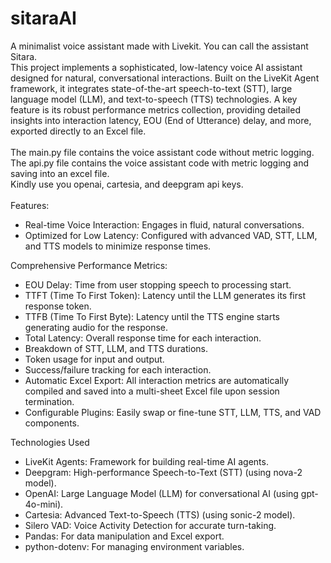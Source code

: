 # sitaraAI
A minimalist voice assistant made with Livekit. You can call the assistant Sitara.<br>
This project implements a sophisticated, low-latency voice AI assistant designed for natural, conversational interactions. Built on the LiveKit Agent framework, it integrates state-of-the-art speech-to-text (STT), large language model (LLM), and text-to-speech (TTS) technologies. A key feature is its robust performance metrics collection, providing detailed insights into interaction latency, EOU (End of Utterance) delay, and more, exported directly to an Excel file.
<br>
<br>
The main.py file contains the voice assistant code without metric logging. <br>
The api.py file contains the voice assistant code with metric logging and saving into an excel file.<br>
Kindly use you openai, cartesia, and deepgram api keys.<br> <br>
Features:
<ul>
<li>Real-time Voice Interaction: Engages in fluid, natural conversations.

<li>Optimized for Low Latency: Configured with advanced VAD, STT, LLM, and TTS models to minimize response times.
</ul>
Comprehensive Performance Metrics:
<ul>
<li>EOU Delay: Time from user stopping speech to processing start.

<li>TTFT (Time To First Token): Latency until the LLM generates its first response token.

<li>TTFB (Time To First Byte): Latency until the TTS engine starts generating audio for the response.

<li>Total Latency: Overall response time for each interaction.

<li>Breakdown of STT, LLM, and TTS durations.

<li>Token usage for input and output.

<li>Success/failure tracking for each interaction.

<li>Automatic Excel Export: All interaction metrics are automatically compiled and saved into a multi-sheet Excel file upon session termination.

<li>Configurable Plugins: Easily swap or fine-tune STT, LLM, TTS, and VAD components.
</ul>
Technologies Used<ul>
<li>LiveKit Agents: Framework for building real-time AI agents.

<li>Deepgram: High-performance Speech-to-Text (STT) (using nova-2 model).

<li>OpenAI: Large Language Model (LLM) for conversational AI (using gpt-4o-mini).

<li>Cartesia: Advanced Text-to-Speech (TTS) (using sonic-2 model).

<li>Silero VAD: Voice Activity Detection for accurate turn-taking.

<li>Pandas: For data manipulation and Excel export.

<li>python-dotenv: For managing environment variables.
</ul>
